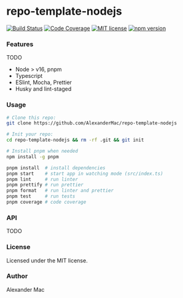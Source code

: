 # repo-template-nodejs

[![Build Status](https://github.com/AlexanderMac/repo-template-nodejs/workflows/CI/badge.svg)](https://github.com/AlexanderMac/repo-template-nodejs/actions?query=workflow%3ACI)
[![Code Coverage](https://codecov.io/gh/AlexanderMac/repo-template/branch/master/graph/badge.svg)](https://codecov.io/gh/AlexanderMac/repo-template)
[![MIT license](https://img.shields.io/badge/license-MIT-brightgreen.svg)](https://opensource.org/licenses/MIT)
[![npm version](https://badge.fury.io/js/repo-template-nodejs.svg)](https://badge.fury.io/js/repo-template-nodejs)

### Features
TODO
- Node > v16, pnpm
- Typescript
- ESlint, Mocha, Prettier
- Husky and lint-staged

### Usage
```sh
# Clone this repo:
git clone https://github.com/AlexanderMac/repo-template-nodejs

# Init your repo:
cd repo-template-nodejs && rm -rf .git && git init

# Install pnpm when needed
npm install -g pnpm

pnpm install  # install dependencies
pnpm start    # start app in watching mode (src/index.ts)
pnpm lint     # run linter
pnpm prettify # run prettier
pnpm format   # run linter and prettier
pnpm test     # run tests
pnpm coverage # code coverage
```

### API
TODO

### License
Licensed under the MIT license.

### Author
Alexander Mac
